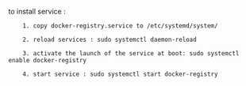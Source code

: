 to install service :

        1. copy docker-registry.service to /etc/systemd/system/
        
        2. reload services : sudo systemctl daemon-reload
        
        3. activate the launch of the service at boot: sudo systemctl enable docker-registry
        
        4. start service : sudo systemctl start docker-registry
